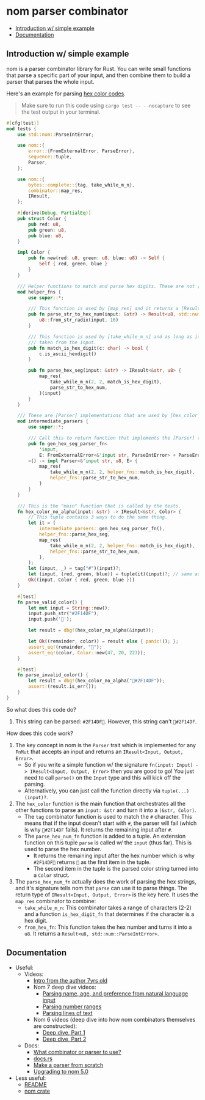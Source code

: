 # nom parser combinator
<a id="markdown-nom-parser-combinator" name="nom-parser-combinator"></a>


<!-- TOC -->

- [Introduction w/ simple example](#introduction-w-simple-example)
- [Documentation](#documentation)

<!-- /TOC -->

## Introduction w/ simple example
<a id="markdown-introduction-w%2F-simple-example" name="introduction-w%2F-simple-example"></a>


nom is a parser combinator library for Rust. You can write small functions that parse a specific
part of your input, and then combine them to build a parser that parses the whole input.

Here's an example for parsing
[hex color codes](https://developer.mozilla.org/en-US/docs/Web/CSS/color).

> Make sure to run this code using `cargo test -- --nocapture` to see the test output in your
> terminal.

```rust
#[cfg(test)]
mod tests {
    use std::num::ParseIntError;

    use nom::{
        error::{FromExternalError, ParseError},
        sequence::tuple,
        Parser,
    };

    use nom::{
        bytes::complete::{tag, take_while_m_n},
        combinator::map_res,
        IResult,
    };

    #[derive(Debug, PartialEq)]
    pub struct Color {
        pub red: u8,
        pub green: u8,
        pub blue: u8,
    }

    impl Color {
        pub fn new(red: u8, green: u8, blue: u8) -> Self {
            Self { red, green, blue }
        }
    }

    /// Helper functions to match and parse hex digits. These are not [Parser] implementations.
    mod helper_fns {
        use super::*;

        /// This function is used by [map_res] and it returns a [Result], not [IResult].
        pub fn parse_str_to_hex_num(input: &str) -> Result<u8, std::num::ParseIntError> {
            u8::from_str_radix(input, 16)
        }

        /// This function is used by [take_while_m_n] and as long as it returns `true` items will be
        /// taken from the input.
        pub fn match_is_hex_digit(c: char) -> bool {
            c.is_ascii_hexdigit()
        }

        pub fn parse_hex_seg(input: &str) -> IResult<&str, u8> {
            map_res(
                take_while_m_n(2, 2, match_is_hex_digit),
                parse_str_to_hex_num,
            )(input)
        }
    }

    /// These are [Parser] implementations that are used by [hex_color_no_alpha].
    mod intermediate_parsers {
        use super::*;

        /// Call this to return function that implements the [Parser] trait.
        pub fn gen_hex_seg_parser_fn<
            'input,
            E: FromExternalError<&'input str, ParseIntError> + ParseError<&'input str>,
        >() -> impl Parser<&'input str, u8, E> {
            map_res(
                take_while_m_n(2, 2, helper_fns::match_is_hex_digit),
                helper_fns::parse_str_to_hex_num,
            )
        }
    }

    /// This is the "main" function that is called by the tests.
    fn hex_color_no_alpha(input: &str) -> IResult<&str, Color> {
        // This tuple contains 3 ways to do the same thing.
        let it = (
            intermediate_parsers::gen_hex_seg_parser_fn(),
            helper_fns::parse_hex_seg,
            map_res(
                take_while_m_n(2, 2, helper_fns::match_is_hex_digit),
                helper_fns::parse_str_to_hex_num,
            ),
        );
        let (input, _) = tag("#")(input)?;
        let (input, (red, green, blue)) = tuple(it)(input)?; // same as `it.parse(input)?`
        Ok((input, Color { red, green, blue }))
    }

    #[test]
    fn parse_valid_color() {
        let mut input = String::new();
        input.push_str("#2F14DF");
        input.push('🔅');

        let result = dbg!(hex_color_no_alpha(&input));

        let Ok((remainder, color)) = result else { panic!(); };
        assert_eq!(remainder, "🔅");
        assert_eq!(color, Color::new(47, 20, 223));
    }

    #[test]
    fn parse_invalid_color() {
        let result = dbg!(hex_color_no_alpha("🔅#2F14DF"));
        assert!(result.is_err());
    }
}
```

So what does this code do?

1. This string can be parsed: `#2F14DF🔅`. However, this string can't `🔅#2F14DF`.

How does this code work?

1. The key concept in nom is the `Parser` trait which is implemented for any `FnMut` that accepts an
   input and returns an `IResult<Input, Output, Error>`.
   - So if you write a simple function w/ the signature
     `fn(input: Input) -> IResult<Input, Output, Error>` then you are good to go! You just need to
     call `parse()` on the `Input` type and this will kick off the parsing.
   - Alternatively, you can just call the function directly via `tuple(...)(input)?`.
2. The `hex_color` function is the main function that orchestrates all the other functions to parse
   an `input: &str` and turn it into a `(&str, Color)`.
   - The `tag` combinator function is used to match the `#` character. This means that if the input
     doesn't start with `#`, the parser will fail (which is why `🔅#2F14DF` fails). It returns the
     remaining input after `#`.
   - The `parse_hex_num_fn` function is added to a tuple. An extension function on this tuple
     `parse` is called w/ the `input` (thus far). This is used to parse the hex number.
     - It returns the remaining input after the hex number which is why `#2F14DF🔅` returns `🔅` as
       the first item in the tuple.
     - The second item in the tuple is the parsed color string turned into a `Color` struct.
3. The `parse_hex_num_fn` actually does the work of parsing the hex strings, and it's signature
   tells nom that `parse` can use it to parse things. The return type of
   `IResult<Input, Output, Error>` is the key here. It uses the `map_res` combinator to combine:
   - `take_while_m_n`: This combinator takes a range of characters (2-2) and a function
     `is_hex_digit_fn` that determines if the character is a hex digit.
   - `from_hex_fn`: This function takes the hex number and turns it into a `u8`. It returns a
     `Result<u8, std::num::ParseIntError>`.

## Documentation
<a id="markdown-documentation" name="documentation"></a>


- Useful:
  - Videos:
    - [Intro from the author 7yrs old](https://youtu.be/EXEMm5173SM)
    - Nom 7 deep dive videos:
      - [Parsing name, age, and preference from natural language input](https://youtu.be/Igajh2Vliog)
      - [Parsing number ranges](https://youtu.be/Xm4jrjohDN8)
      - [Parsing lines of text](https://youtu.be/6b2ymQWldoE)
    - Nom 6 videos (deep dive into how nom combinators themselves are constructed):
      - [Deep dive, Part 1](https://youtu.be/zHF6j1LvngA)
      - [Deep dive, Part 2](https://youtu.be/9GLFJcSO08Y)
  - Docs:
    - [What combinator or parser to use?](https://github.com/rust-bakery/nom/blob/main/doc/choosing_a_combinator.md)
    - [docs.rs](https://docs.rs/nom/7.1.3/nom/)
    - [Make a parser from scratch](https://github.com/rust-bakery/nom/blob/main/doc/making_a_new_parser_from_scratch.md)
    - [Upgrading to nom 5.0](https://github.com/rust-bakery/nom/blob/main/doc/upgrading_to_nom_5.md)
- Less useful:
  - [README](https://github.com/rust-bakery/nom)
  - [nom crate](https://crates.io/crates/nom)
